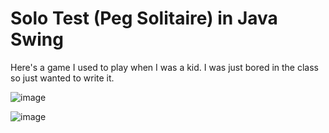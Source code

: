 # Solo Test (Peg Solitaire) in Java Swing
Here's a game I used to play when I was a kid.
I was just bored in the class so just wanted to write it.

![image](https://github.com/mfatihy70/SoloTest/assets/60326832/d86c4378-2daa-455a-84f8-989e63c4d0eb)

![image](https://github.com/mfatihy70/SoloTest/assets/60326832/d4b40147-56a3-4ace-8a51-46316b0052a7)

